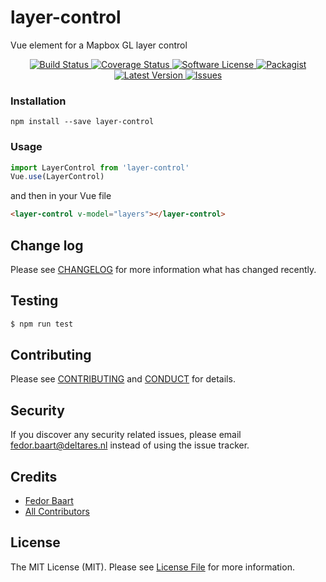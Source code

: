 # layer-control

Vue element for a Mapbox GL layer control

<p align="center">
  <a href="https://circleci.com/gh/openearth/layer-control">
    <img src="https://circleci.com/gh/openearth/layer-control.svg?style=svg" alt="Build Status" />
  </a>
  <a href="https://coveralls.io/github/openearth/layer-control?branch=master">
    <img src="https://coveralls.io/repos/github/openearth/layer-control/badge.svg?branch=master&style=flat-square" alt="Coverage Status" />
  </a>
  <a href="LICENSE">
    <img src="https://img.shields.io/badge/license-MIT-brightgreen.svg?style=flat-square" alt="Software License" />
  </a>
  <a href="https://npmjs.org/package/layer-control">
    <img src="https://img.shields.io/npm/v/layer-control.svg?style=flat-square" alt="Packagist" />
  </a>
  <a href="https://github.com/openearth/layer-control/releases">
    <img src="https://img.shields.io/github/release/openearth/layer-control.svg?style=flat-square" alt="Latest Version" />
  </a>

  <a href="https://github.com/openearth/layer-control/issues">
    <img src="https://img.shields.io/github/issues/openearth/layer-control.svg?style=flat-square" alt="Issues" />
  </a>
</p>

### Installation
```
npm install --save layer-control
```

### Usage

``` javascript
import LayerControl from 'layer-control'
Vue.use(LayerControl)
```
and then in your Vue file

``` html
<layer-control v-model="layers"></layer-control>
```

## Change log

Please see [CHANGELOG](CHANGELOG.md) for more information what has changed recently.

## Testing

``` bash
$ npm run test
```

## Contributing

Please see [CONTRIBUTING](CONTRIBUTING.md) and [CONDUCT](CONDUCT.md) for details.

## Security

If you discover any security related issues, please email fedor.baart@deltares.nl instead of using the issue tracker.

## Credits

- [Fedor Baart][link-author]
- [All Contributors][link-contributors]

## License

The MIT License (MIT). Please see [License File](LICENSE.md) for more information.

[link-author]: https://github.com/openearth
[link-contributors]: ../../contributors

